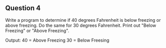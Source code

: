 ## Question 4

Write a program to determine if 40 degrees Fahrenheit is below freezing or above freezing. Do the same for 30 degrees Fahrenheit. Print out "Below Freezing" or "Above Freezing".

Output:
40 = Above Freezing
30 = Below Freesing
